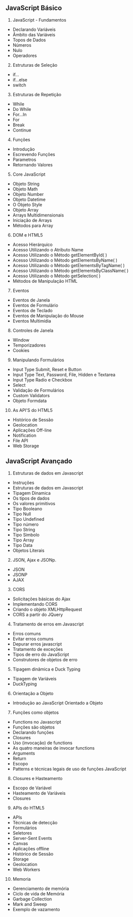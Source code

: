 ## JavaScript Básico

1. JavaScript - Fundamentos
- Declarando Variáveis
- Âmbito das Variáveis
- Topos de Dados
- Números
- Nulo
- Operadores

2. Estruturas de Seleção
- if...
- if...else
- switch

3. Estruturas de Repetição
- While
- Do While
- For…In
- For
- Break
- Continue

4. Funções
- Introdução
- Escrevendo Funções
- Parametros
- Retornando Valores

5. Core JavaScript
- Objeto String
- Objeto Math
- Objeto Number
- Objeto Datetime
- O Objeto Style
- Objeto Array
- Arrays Multidimensionais
- Iniciação de Arrays
- Métodos para Array

6. DOM e HTML5
- Acesso Hierárquico
- Acesso Utilizando o Atributo Name
- Acesso Utilizando o Método getElementById( )
- Acesso Utilizando o Método getElementsByName( )
- Acesso Utilizando o Método getElementsByTagName( )
- Acesso Utilizando o Método getElementsByClassName( )
- Acesso Utilizando o Método getSelection( )
- Métodos de Manipulação HTML

7. Eventos
- Eventos de Janela
- Eventos de Formulário
- Eventos de Teclado
- Eventos de Manipulação do Mouse
- Eventos Multimídia

8. Controles de Janela
- Window
- Temporizadores
- Cookies

9. Manipulando Formulários
- Input Type Submit, Reset e Button
- Input Type Text, Password, File, Hidden e Textarea
- Input Type Radio e Checkbox
- Select
- Validação de Formulários
- Custom Validators
- Objeto Formdata

10. As API'S do HTML5
- Histórico de Sessão
- Geolocation
- Aplicações Off-line
- Notification
- File API
- Web Storage

## JavaScript Avançado

01. Estruturas de dados em Javascript
- Instruções
- Estruturas de dados em Javascript
- Tipagem Dinamica
- Os tipos de dados
- Os valores primitivos
- Tipo Booleano
- Tipo Null 
- Tipo Undefined 
- Tipo número
- Tipo String
- Tipo Simbolo
- Tipo Array
- Tipo Data
- Objetos Literais

02. JSON, Ajax e JSONp.
- JSON
- JSONP
- AJAX

03. CORS
- Solicitações básicas do Ajax
- Implementando CORS
- Criando o objeto XMLHttpRequest 
- CORS a partir do JQuery

04. Tratamento de erros em Javascript
- Erros comuns
- Evitar erros comuns
- Depurar erros javascript
- Tratamento de exceções
- Tipos de erro do JavaScript
- Construtores de objetos de erro

05. Tipagem dinâmica e Duck Typing
- Tipagem de Variáveis
- DuckTyping

06. Orientação a Objeto
- Introdução ao JavaScript Orientado a Objeto

07. Funções como objetos
- Functions no Javascript
- Funções são objetos
- Declarando funções
- Closures
- Uso (invocação) de functions
- As quatro maneiras de invocar functions
- Arguments
- Return
- Escopo
- Patterns e técnicas legais de uso de funções JavaScript

08. Closures e Hasteamento
- Escopo de Variável
- Hasteamento de Variáveis
- Closures

09. APIs do HTML5
- APIs
- Técnicas de detecção
- Formulários
- Seletores
- Server-Sent Events
- Canvas
- Aplicações offline
- Histórico de Sessão
- Storage
- Geolocation
- Web Workers

10. Memoria
- Gerenciamento de memória
- Ciclo de vida de Memória
- Garbage Collection
- Mark and Sweep
- Exemplo de vazamento
